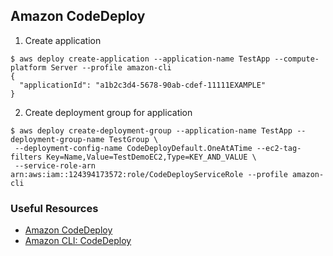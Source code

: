 ## Amazon CodeDeploy
1. Create application
```
$ aws deploy create-application --application-name TestApp --compute-platform Server --profile amazon-cli
{
  "applicationId": "a1b2c3d4-5678-90ab-cdef-11111EXAMPLE"
}
```

2. Create deployment group for application
```
$ aws deploy create-deployment-group --application-name TestApp --deployment-group-name TestGroup \
 --deployment-config-name CodeDeployDefault.OneAtATime --ec2-tag-filters Key=Name,Value=TestDemoEC2,Type=KEY_AND_VALUE \
 --service-role-arn arn:aws:iam::124394173572:role/CodeDeployServiceRole --profile amazon-cli
```

### Useful Resources
* [Amazon CodeDeploy](https://aws.amazon.com/codedeploy/)
* [Amazon CLI: CodeDeploy](https://docs.aws.amazon.com/cli/latest/reference/deploy/index.html)
